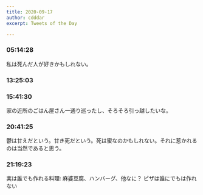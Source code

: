 ```yaml
---
title: 2020-09-17
author: cdddar
excerpt: Tweets of the Day

---
```


### 05:14:28

私は死んだ人が好きかもしれない。

### 13:25:03

<blockquote class="twitter-tweet"><p lang="ja" dir="ltr"></p><a href="https://twitter.com/mangadaytoday/status/1306442957470363657?ref_src=twsrc%5Etfw"></a></blockquote><script async src="https://platform.twitter.com/widgets.js" charset="utf-8"></script>

### 15:41:30

家の近所のごはん屋さん一通り巡ったし、そろそろ引っ越したいな。

### 20:41:25

鬱は甘えだという。甘き死だという。死は蜜なのかもしれない。それに惹かれるのは当然であると思う。

### 21:19:23

実は誰でも作れる料理: 麻婆豆腐、ハンバーグ、他なに？
ピザは誰にでもは作れない
